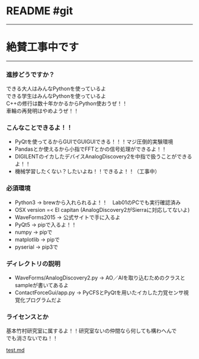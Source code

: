 # README #git

***
# 絶賛工事中です
***

### 進捗どうですか？ ###

できる大人はみんなPythonを使っているよ  
できる学生はみんなPythonを使っているよ  
C++の修行は数十年かかるからPython使おうぜ！！  
車輪の再発明はやめようぜ！！  

### こんなことできるよ！！ ###

* PyQtを使ってるからGUIでGUIGUIできる！！！マジ圧倒的実験環境
* Pandasとか使えるから小指でFFTとかの信号処理ができるよ！！
* DIGILENTのイカしたデバイスAnalogDiscovery2を中指で扱うことができるよ！！
* 機械学習したくない？したいよね！！できるよ！！（工事中）

### 必須環境 ###

* Python3 -> brewから入れられるよ！！　Lab01のPCでも実行確認済み
* OSX version =< El capitan (AnalogDiscovery2がSierraに対応してないよ)
* WaveForms2015 -> 公式サイトで手に入るよ
* PyQt5 -> pipで入るよ！！
* numpy -> pipで
* matplotlib -> pipで
* pyserial -> pip3で

### ディレクトリの説明 ###

* WaveForms/AnalogDiscovery2.py -> AO／AIを取り込むためのクラスとsampleが書いてあるよ
* ContactForceGui/app.py -> PyCFSとPyQtを用いたイカした力覚センサ視覚化プログラムだよ


### ライセンスとか ###

基本竹村研究室に属するよ！！研究室ないの仲間なら何しても構わへんで  
でも消さないでね！！  

[test.md](test.md)